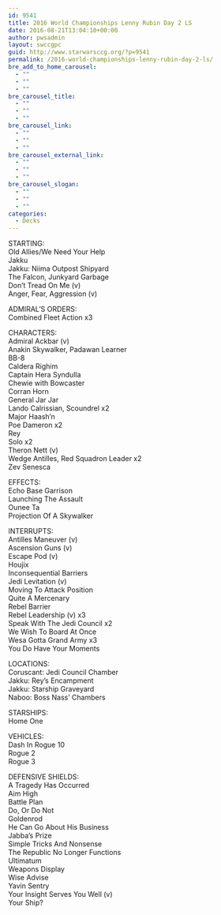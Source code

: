 ```yaml
---
id: 9541
title: 2016 World Championships Lenny Rubin Day 2 LS
date: 2016-08-21T13:04:10+00:00
author: pwsadmin
layout: swccgpc
guid: http://www.starwarsccg.org/?p=9541
permalink: /2016-world-championships-lenny-rubin-day-2-ls/
bre_add_to_home_carousel:
  - ""
  - ""
  - ""
bre_carousel_title:
  - ""
  - ""
  - ""
bre_carousel_link:
  - ""
  - ""
  - ""
bre_carousel_external_link:
  - ""
  - ""
  - ""
bre_carousel_slogan:
  - ""
  - ""
  - ""
categories:
  - Decks
---
```

STARTING:  
Old Allies/We Need Your Help  
Jakku  
Jakku: Niima Outpost Shipyard  
The Falcon, Junkyard Garbage  
Don&#8217;t Tread On Me (v)  
Anger, Fear, Aggression (v)

ADMIRAL&#8217;S ORDERS:  
Combined Fleet Action x3

CHARACTERS:  
Admiral Ackbar (v)  
Anakin Skywalker, Padawan Learner  
BB-8  
Caldera Righim  
Captain Hera Syndulla  
Chewie with Bowcaster  
Corran Horn  
General Jar Jar  
Lando Calrissian, Scoundrel x2  
Major Haash&#8217;n  
Poe Dameron x2  
Rey  
Solo x2  
Theron Nett (v)  
Wedge Antilles, Red Squadron Leader x2  
Zev Senesca

EFFECTS:  
Echo Base Garrison  
Launching The Assault  
Ounee Ta  
Projection Of A Skywalker

INTERRUPTS:  
Antilles Maneuver (v)  
Ascension Guns (v)  
Escape Pod (v)  
Houjix  
Inconsequential Barriers  
Jedi Levitation (v)  
Moving To Attack Position  
Quite A Mercenary  
Rebel Barrier  
Rebel Leadership (v) x3  
Speak With The Jedi Council x2  
We Wish To Board At Once  
Wesa Gotta Grand Army x3  
You Do Have Your Moments

LOCATIONS:  
Coruscant: Jedi Council Chamber  
Jakku: Rey&#8217;s Encampment  
Jakku: Starship Graveyard  
Naboo: Boss Nass&#8217; Chambers

STARSHIPS:  
Home One

VEHICLES:  
Dash In Rogue 10  
Rogue 2  
Rogue 3

DEFENSIVE SHIELDS:  
A Tragedy Has Occurred  
Aim High  
Battle Plan  
Do, Or Do Not  
Goldenrod  
He Can Go About His Business  
Jabba&#8217;s Prize  
Simple Tricks And Nonsense  
The Republic No Longer Functions  
Ultimatum  
Weapons Display  
Wise Advise  
Yavin Sentry  
Your Insight Serves You Well (v)  
Your Ship?
